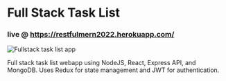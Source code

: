 # Full Stack Task List
### live @ https://restfulmern2022.herokuapp.com/

<img src="/frontend/src/assets/tasklistGif.gif" alt="Fullstack task list app">

Full stack task list webapp using NodeJS, React, Express API, and MongoDB. Uses Redux for state management and JWT for authentication.


